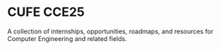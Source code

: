 # CUFE CCE25
 A collection of internships, opportunities, roadmaps, and resources for Computer Engineering and related fields.
